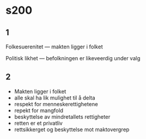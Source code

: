 # s200

## 1

Folkesuerenitet &mdash; makten ligger i folket

Politisk likhet &mdash; befolkningen er likeveerdig under valg

## 2

- Makten ligger i folket
- alle skal ha lik mulighet til å delta
- respekt for menneskerettighetene
- repekt for mangfold
- beskyttelse av mindretallets rettigheter
- retten er et privatliv
- rettsikkerget og beskyttelse mot maktovergrep

